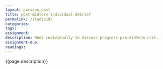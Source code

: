 ```yaml
---  
layout: parsons_post  
title: post-midterm individual debrief
permalink: /studio19/  
categories:   
tags:  
assignment: 
description: Meet individually to discuss progress pre-midterm crit.
assignment-due: 
readings: 
---  
```


{{page.description}}


